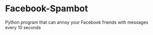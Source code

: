 # Facebook-Spambot
Python program that can annoy your Facebook friends with messages every 10 seconds 
